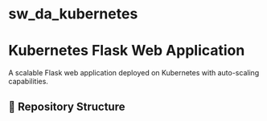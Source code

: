 # sw_da_kubernetes
# Kubernetes Flask Web Application
A scalable Flask web application deployed on Kubernetes with auto-scaling capabilities.

## 📂 Repository Structure
